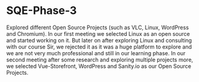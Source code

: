 # SQE-Phase-3
Explored different Open Source Projects (such as VLC, Linux, WordPress and Chromium).
In our first meeting we selected Linux as an open source and started working on it.
But later on after exploring Linux and consulting with our course Sir, we rejected it as it was a huge platform to explore and we are not very much professional and still in our learning phase.
In our second meeting after some research and exploring multiple projects more, we selected Vue-Storefront, WordPress and Sanity.io as our Open Source Projects.
